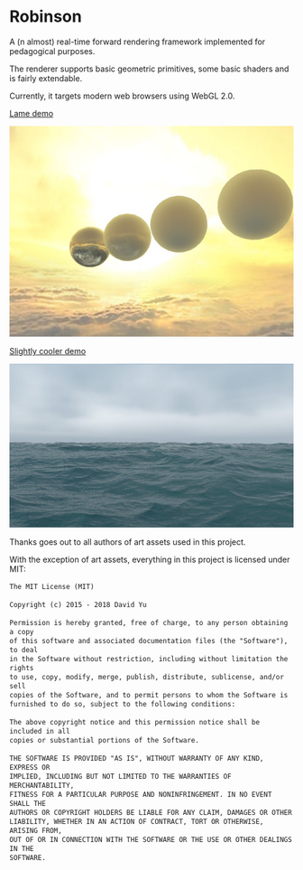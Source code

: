 # Robinson

A (n almost) real-time forward rendering framework implemented for pedagogical purposes.

The renderer supports basic geometric primitives, some basic shaders and is fairly extendable.

Currently, it targets modern web browsers using WebGL 2.0.

[Lame demo](http://davidyu.github.io/Robinson-web-samples/showcase/app.html)

[![lame but live](screenshots/materials_showcase.jpg)](http://davidyu.github.io/Robinson-web-samples/showcase/app.html)

[Slightly cooler demo](http://davidyu.github.io/Robinson-web-samples/sky/app.html)

[![water](screenshots/ocean.jpg)](http://davidyu.github.io/Robinson-web-samples/sky/app.html)

Thanks goes out to all authors of art assets used in this project.

With the exception of art assets, everything in this project is licensed under MIT:

```
The MIT License (MIT)

Copyright (c) 2015 - 2018 David Yu

Permission is hereby granted, free of charge, to any person obtaining a copy
of this software and associated documentation files (the "Software"), to deal
in the Software without restriction, including without limitation the rights
to use, copy, modify, merge, publish, distribute, sublicense, and/or sell
copies of the Software, and to permit persons to whom the Software is
furnished to do so, subject to the following conditions:

The above copyright notice and this permission notice shall be included in all
copies or substantial portions of the Software.

THE SOFTWARE IS PROVIDED "AS IS", WITHOUT WARRANTY OF ANY KIND, EXPRESS OR
IMPLIED, INCLUDING BUT NOT LIMITED TO THE WARRANTIES OF MERCHANTABILITY,
FITNESS FOR A PARTICULAR PURPOSE AND NONINFRINGEMENT. IN NO EVENT SHALL THE
AUTHORS OR COPYRIGHT HOLDERS BE LIABLE FOR ANY CLAIM, DAMAGES OR OTHER
LIABILITY, WHETHER IN AN ACTION OF CONTRACT, TORT OR OTHERWISE, ARISING FROM,
OUT OF OR IN CONNECTION WITH THE SOFTWARE OR THE USE OR OTHER DEALINGS IN THE
SOFTWARE.
```
